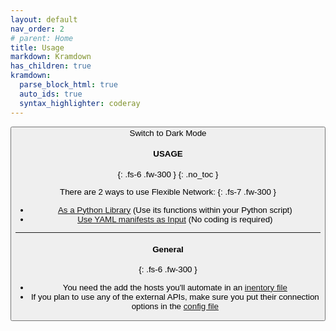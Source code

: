 ```yaml
---
layout: default
nav_order: 2
# parent: Home
title: Usage
markdown: Kramdown
has_children: true
kramdown:
  parse_block_html: true
  auto_ids: true
  syntax_highlighter: coderay
---
```


<button class="btn js-toggle-dark-mode">Switch to Dark Mode

<script>
const toggleDarkMode = document.querySelector('.js-toggle-dark-mode');

jtd.addEvent(toggleDarkMode, 'click', function(){
  if (jtd.getTheme() === 'dark') {
    jtd.setTheme('light');
    toggleDarkMode.textContent = 'Switch to Dark Mode';
  } else {
    jtd.setTheme('dark');
    toggleDarkMode.textContent = 'Switch to Light Mode';
  }
});
</script>

####  USAGE
{: .fs-6 .fw-300 }
{: .no_toc }

There are 2 ways to use Flexible Network:
{: .fs-7 .fw-300 }
- [As a Python Library](./library.md) (Use its functions within your Python script)
- [Use YAML manifests as Input](./yaml_manifest.md) (No coding is required) 


---

#### General
{: .fs-6 .fw-300 }
- You need the add the hosts you'll automate in an [inentory file](Docs/inventory.md)
- If you plan to use any of the external APIs, make sure you put their connection options in the [config file](Docs/config_file.md)
